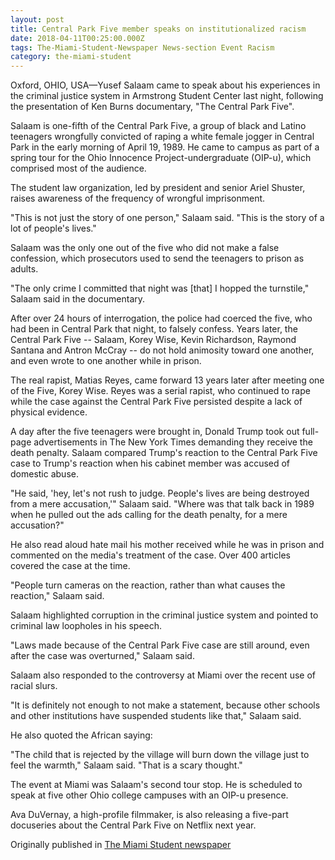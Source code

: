 ```yaml
---
layout: post
title: Central Park Five member speaks on institutionalized racism
date: 2018-04-11T00:25:00.000Z
tags: The-Miami-Student-Newspaper News-section Event Racism
category: the-miami-student
---
```

Oxford, OHIO, USA—Yusef Salaam came to speak about his experiences in the criminal justice system in Armstrong Student Center last night, following the presentation of Ken Burns documentary, "The Central Park Five".



Salaam is one-fifth of the Central Park Five, a group of black and Latino teenagers wrongfully convicted of raping a white female jogger in Central Park in the early morning of April 19, 1989. He came to campus as part of a spring tour for the Ohio Innocence Project-undergraduate (OIP-u), which comprised most of the audience.



The student law organization, led by president and senior Ariel Shuster, raises awareness of the frequency of wrongful imprisonment.



"This is not just the story of one person," Salaam said. "This is the story of a lot of people's lives."



Salaam was the only one out of the five who did not make a false confession, which prosecutors used to send the teenagers to prison as adults.



"The only crime I committed that night was \[that] I hopped the turnstile," Salaam said in the documentary.



After over 24 hours of interrogation, the police had coerced the five, who had been in Central Park that night, to falsely confess. Years later, the Central Park Five -- Salaam, Korey Wise, Kevin Richardson, Raymond Santana and Antron McCray -- do not hold animosity toward one another, and even wrote to one another while in prison.



The real rapist, Matias Reyes, came forward 13 years later after meeting one of the Five, Korey Wise. Reyes was a serial rapist, who continued to rape while the case against the Central Park Five persisted despite a lack of physical evidence.



A day after the five teenagers were brought in, Donald Trump took out full-page advertisements in The New York Times demanding they receive the death penalty. Salaam compared Trump's reaction to the Central Park Five case to Trump's reaction when his cabinet member was accused of domestic abuse.



"He said, 'hey, let's not rush to judge. People's lives are being destroyed from a mere accusation,'" Salaam said. "Where was that talk back in 1989 when he pulled out the ads calling for the death penalty, for a mere accusation?"



He also read aloud hate mail his mother received while he was in prison and commented on the media's treatment of the case. Over 400 articles covered the case at the time.



"People turn cameras on the reaction, rather than what causes the reaction," Salaam said.

Salaam highlighted corruption in the criminal justice system and pointed to criminal law loopholes in his speech.



"Laws made because of the Central Park Five case are still around, even after the case was overturned," Salaam said.



Salaam also responded to the controversy at Miami over the recent use of racial slurs.



"It is definitely not enough to not make a statement, because other schools and other institutions have suspended students like that," Salaam said.



He also quoted the African saying:



"The child that is rejected by the village will burn down the village just to feel the warmth," Salaam said. "That is a scary thought."



The event at Miami was Salaam's second tour stop. He is scheduled to speak at five other Ohio college campuses with an OIP-u presence.



Ava DuVernay, a high-profile filmmaker, is also releasing a five-part docuseries about the Central Park Five on Netflix next year.

Originally published in [The Miami Student newspaper](https://www.miamistudent.net/article/2018/04/central-park-five-member-speaks-on-institutionalized-racism)
